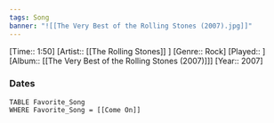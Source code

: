 ```yaml
---
tags: Song  
banner: "![[The Very Best of the Rolling Stones (2007).jpg]]"
---
```

[Time:: 1:50]
[Artist:: [[The Rolling Stones]] ]
[Genre:: Rock]
[Played:: ]
[Album:: [[The Very Best of the Rolling Stones (2007)]]]
[Year:: 2007]
### Dates
````dataview
TABLE Favorite_Song
WHERE Favorite_Song = [[Come On]]
````